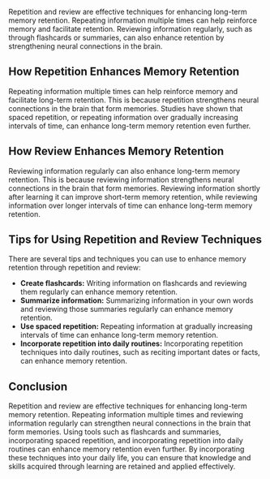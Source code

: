 
Repetition and review are effective techniques for enhancing long-term memory retention. Repeating information multiple times can help reinforce memory and facilitate retention. Reviewing information regularly, such as through flashcards or summaries, can also enhance retention by strengthening neural connections in the brain.

How Repetition Enhances Memory Retention
----------------------------------------

Repeating information multiple times can help reinforce memory and facilitate long-term retention. This is because repetition strengthens neural connections in the brain that form memories. Studies have shown that spaced repetition, or repeating information over gradually increasing intervals of time, can enhance long-term memory retention even further.

How Review Enhances Memory Retention
------------------------------------

Reviewing information regularly can also enhance long-term memory retention. This is because reviewing information strengthens neural connections in the brain that form memories. Reviewing information shortly after learning it can improve short-term memory retention, while reviewing information over longer intervals of time can enhance long-term memory retention.

Tips for Using Repetition and Review Techniques
-----------------------------------------------

There are several tips and techniques you can use to enhance memory retention through repetition and review:

* **Create flashcards:** Writing information on flashcards and reviewing them regularly can enhance memory retention.
* **Summarize information:** Summarizing information in your own words and reviewing those summaries regularly can enhance memory retention.
* **Use spaced repetition:** Repeating information at gradually increasing intervals of time can enhance long-term memory retention.
* **Incorporate repetition into daily routines:** Incorporating repetition techniques into daily routines, such as reciting important dates or facts, can enhance memory retention.

Conclusion
----------

Repetition and review are effective techniques for enhancing long-term memory retention. Repeating information multiple times and reviewing information regularly can strengthen neural connections in the brain that form memories. Using tools such as flashcards and summaries, incorporating spaced repetition, and incorporating repetition into daily routines can enhance memory retention even further. By incorporating these techniques into your daily life, you can ensure that knowledge and skills acquired through learning are retained and applied effectively.
